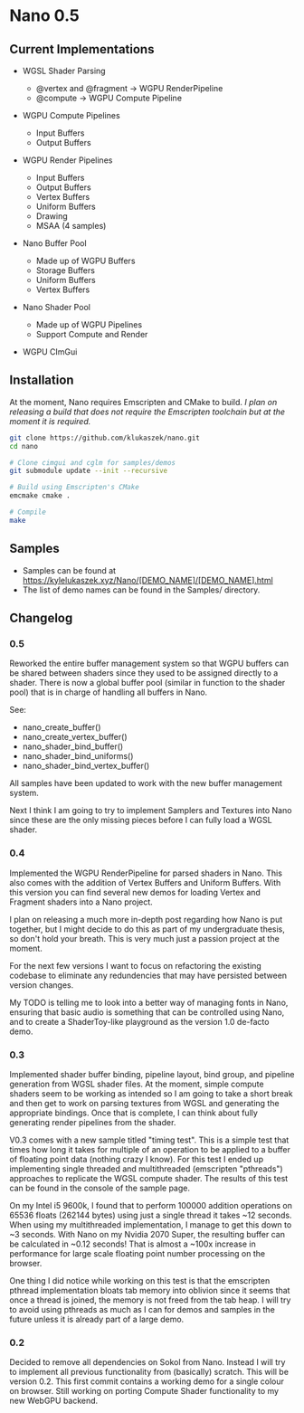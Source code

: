 # Nano 0.5

## Current Implementations

- WGSL Shader Parsing
    - @vertex and @fragment -> WGPU RenderPipeline
    - @compute -> WGPU Compute Pipeline

- WGPU Compute Pipelines
    - Input Buffers
    - Output Buffers

- WGPU Render Pipelines
    - Input Buffers
    - Output Buffers
    - Vertex Buffers
    - Uniform Buffers
    - Drawing
    - MSAA (4 samples)

- Nano Buffer Pool
    - Made up of WGPU Buffers
    - Storage Buffers
    - Uniform Buffers
    - Vertex Buffers

- Nano Shader Pool
    - Made up of WGPU Pipelines
    - Support Compute and Render

- WGPU CImGui

## Installation

At the moment, Nano requires Emscripten and CMake to build.
*I plan on releasing a build that does not require the Emscripten toolchain
but at the moment it is *required*.*

```bash
git clone https://github.com/klukaszek/nano.git
cd nano

# Clone cimgui and cglm for samples/demos
git submodule update --init --recursive

# Build using Emscripten's CMake
emcmake cmake .

# Compile
make
```
## Samples

- Samples can be found at https://kylelukaszek.xyz/Nano/[DEMO_NAME]/[DEMO_NAME].html
- The list of demo names can be found in the Samples/ directory.

## Changelog

### 0.5

Reworked the entire buffer management system so that WGPU buffers can be shared between shaders since they used to be assigned directly to a shader. There is now a global buffer pool (similar in function to the shader pool) that is in charge of handling all buffers in Nano. 

See:
- nano_create_buffer()
- nano_create_vertex_buffer()
- nano_shader_bind_buffer()
- nano_shader_bind_uniforms()
- nano_shader_bind_vertex_buffer()

All samples have been updated to work with the new buffer management system.

Next I think I am going to try to implement Samplers and Textures into Nano since these are the only missing pieces before I can fully load a WGSL shader.

### 0.4

Implemented the WGPU RenderPipeline for parsed shaders in Nano. This also comes with the addition of Vertex Buffers and Uniform Buffers. With this version you can find several new demos for loading Vertex and Fragment shaders into a Nano project.

I plan on releasing a much more in-depth post regarding how Nano is put together, but I might decide to do this as part of my undergraduate thesis, so don't hold your breath. This is very much just a passion project at the moment.

For the next few versions I want to focus on refactoring the existing codebase to eliminate any redundencies that may have persisted between version changes.

My TODO is telling me to look into a better way of managing fonts in Nano, ensuring that basic audio is something that can be controlled using Nano, and to create a ShaderToy-like playground as the version 1.0 de-facto demo.

### 0.3 
Implemented shader buffer binding, pipeline layout, bind group, and pipeline generation from WGSL shader files. At the moment, simple compute shaders seem to be working as intended so I am going to take a short break and then get to work on parsing textures from WGSL and generating the appropriate bindings. Once that is complete, I can think about fully generating render pipelines from the shader.

V0.3 comes with a new sample titled "timing test". This is a simple test that times how long it takes for multiple of an operation to be applied to a buffer of floating point data (nothing crazy I know). For this test I ended up implementing single threaded and multithreaded (emscripten "pthreads") approaches to replicate the WGSL compute shader. The results of this test can be found in the console of the sample page.

On my Intel i5 9600k, I found that to perform 100000 addition operations on 65536 floats (262144 bytes) using just a single thread it takes \~12 seconds. When using my multithreaded implementation, I manage to get this down to \~3 seconds. With Nano on my Nvidia 2070 Super, the resulting buffer can be calculated in \~0.12 seconds! That is almost a \~100x increase in performance for large scale floating point number processing on the browser.

One thing I did notice while working on this test is that the emscripten pthread implementation bloats tab memory into oblivion since it seems that once a thread is joined, the memory is not freed from the tab heap. I will try to avoid using pthreads as much as I can for demos and samples in the future unless it is already part of a large demo.

### 0.2
Decided to remove all dependencies on Sokol from Nano. Instead I will try to implement all previous functionality from (basically) scratch. This will be version 0.2. This first commit contains a working demo for a single colour on browser. Still working on porting Compute Shader functionality to my new WebGPU backend.
